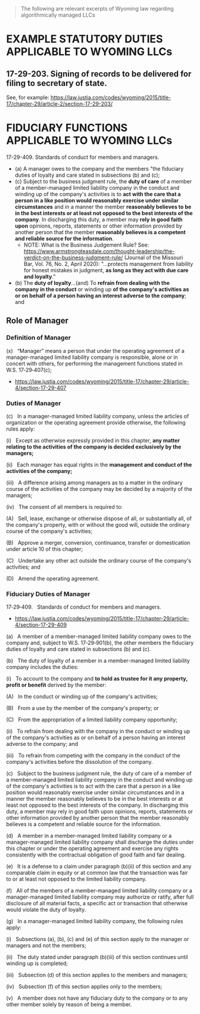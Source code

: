 > The following are relevant excerpts of Wyoming law regarding algorithmically managed LLCs


# EXAMPLE STATUTORY DUTIES APPLICABLE TO WYOMING LLCs

## 17-29-203. Signing of records to be delivered for filing to secretary of state.

See, for example: https://law.justia.com/codes/wyoming/2015/title-17/chapter-29/article-2/section-17-29-203/

# FIDUCIARY FUNCTIONS APPLICABLE TO WYOMING LLCs

17-29-409. Standards of conduct for members and managers.

* (a) A manager owes to the company and the members "the fiduciary duties of loyalty and care stated in subsections (b) and (c);
* (c) Subject to the business judgment rule, the **duty of care** of a member of a member-managed limited liability company in the conduct and winding up of the company's activities is to **act with the care that a person in a like position would reasonably exercise under similar circumstances** and in a manner the member **reasonably believes to be in the best interests or at least not opposed to the best interests of the company**. In discharging this duty, a member may **rely in good faith upon** opinions, reports, statements or other information provided by another person that the member **reasonably believes is a competent and reliable source for the information**.
	* NOTE: What is the Business Judgement Rule? See: https://www.armstrongteasdale.com/thought-leadership/the-verdict-on-the-business-judgment-rule/ (Journal of the Missouri Bar, Vol. 76, No. 2, April 2020): "...protects management from liability for honest mistakes in judgment, **as long as they act with due care and loyalty**."
* (b) The **duty of loyalty**...(and) To **refrain from dealing with the company in the conduct** or winding up **of the company's activities as or on behalf of a person having an interest adverse to the company**; and

## Role of Manager

### Definition of Manager

(x)   “Manager” means a person that under the operating agreement of a manager-managed limited liability company is responsible, alone or in concert with others, for performing the management functions stated in W.S. 17‑29‑407(c); 
* https://law.justia.com/codes/wyoming/2015/title-17/chapter-29/article-4/section-17-29-407 

### Duties of Manager 

(c)   In a manager-managed limited liability company, unless the articles of organization or the operating agreement provide otherwise, the following rules apply:

(i)   Except as otherwise expressly provided in this chapter, **any matter relating to the activities of the company is decided exclusively by the managers;**

(ii)   Each manager has equal rights in the **management and conduct of the activities of the company;**

(iii)   A difference arising among managers as to a matter in the ordinary course of the activities of the company may be decided by a majority of the managers;

(iv)   The consent of all members is required to:

(A)   Sell, lease, exchange or otherwise dispose of all, or substantially all, of the company's property, with or without the good will, outside the ordinary course of the company's activities;

(B)   Approve a merger, conversion, continuance, transfer or domestication under article 10 of this chapter;

(C)   Undertake any other act outside the ordinary course of the company's activities; and

(D)   Amend the operating agreement.

### Fiduciary Duties of Manager 

17‑29‑409.   Standards of conduct for members and managers.
* https://law.justia.com/codes/wyoming/2015/title-17/chapter-29/article-4/section-17-29-409 

(a)   A member of a member-managed limited liability company owes to the company and, subject to W.S. 17‑29‑901(b), the other members the fiduciary duties of loyalty and care stated in subsections (b) and (c).

(b)   The duty of loyalty of a member in a member-managed limited liability company includes the duties:

(i)   To account to the company and **to hold as trustee for it any property, profit or benefit** derived by the member:

(A)   In the conduct or winding up of the company's activities;

(B)   From a use by the member of the company's property; or

(C)   From the appropriation of a limited liability company opportunity;

(ii)   To refrain from dealing with the company in the conduct or winding up of the company's activities as or on behalf of a person having an interest adverse to the company; and

(iii)   To refrain from competing with the company in the conduct of the company's activities before the dissolution of the company.

(c)   Subject to the business judgment rule, the duty of care of a member of a member-managed limited liability company in the conduct and winding up of the company's activities is to act with the care that a person in a like position would reasonably exercise under similar circumstances and in a manner the member reasonably believes to be in the best interests or at least not opposed to the best interests of the company.  In discharging this duty, a member may rely in good faith upon opinions, reports, statements or other information provided by another person that the member reasonably believes is a competent and reliable source for the information.

(d)   A member in a member-managed limited liability company or a manager-managed limited liability company shall discharge the duties under this chapter or under the operating agreement and exercise any rights consistently with the contractual obligation of good faith and fair dealing.

(e)   It is a defense to a claim under paragraph (b)(ii) of this section and any comparable claim in equity or at common law that the transaction was fair to or at least not opposed to the limited liability company.

(f)   All of the members of a member-managed limited liability company or a manager-managed limited liability company may authorize or ratify, after full disclosure of all material facts, a specific act or transaction that otherwise would violate the duty of loyalty.

(g)   In a manager-managed limited liability company, the following rules apply:

(i)   Subsections (a), (b), (c) and (e) of this section apply to the manager or managers and not the members;

(ii)   The duty stated under paragraph (b)(iii) of this section continues until winding up is completed;

(iii)   Subsection (d) of this section applies to the members and managers;

(iv)   Subsection (f) of this section applies only to the members;

(v)   A member does not have any fiduciary duty to the company or to any other member solely by reason of being a member.
